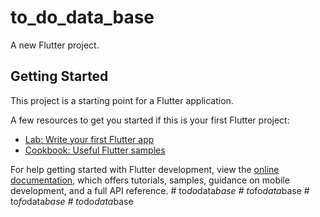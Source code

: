 # to_do_data_base

A new Flutter project.

## Getting Started

This project is a starting point for a Flutter application.

A few resources to get you started if this is your first Flutter project:

- [Lab: Write your first Flutter app](https://docs.flutter.dev/get-started/codelab)
- [Cookbook: Useful Flutter samples](https://docs.flutter.dev/cookbook)

For help getting started with Flutter development, view the
[online documentation](https://docs.flutter.dev/), which offers tutorials,
samples, guidance on mobile development, and a full API reference.
#   t o _ d o _ d a t a _ b a s e  
 #   t o _ f o _ d a t a _ b a s e  
 #   t o _ f o _ d a t a _ b a s e  
 #   t o _ d o _ d a t a _ b a s e  
 